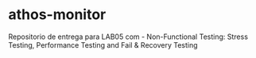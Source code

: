 # athos-monitor
Repositorio de entrega para LAB05 com - Non-Functional Testing: Stress Testing, Performance Testing and Fail &amp; Recovery Testing
